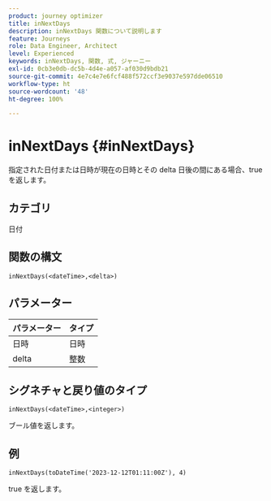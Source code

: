 ```yaml
---
product: journey optimizer
title: inNextDays
description: inNextDays 関数について説明します
feature: Journeys
role: Data Engineer, Architect
level: Experienced
keywords: inNextDays, 関数, 式, ジャーニー
exl-id: 0cb3e0db-dc5b-4d4e-a057-af030d9bdb21
source-git-commit: 4e7c4e7e6fcf488f572ccf3e9037e597dde06510
workflow-type: ht
source-wordcount: '48'
ht-degree: 100%

---
```


# inNextDays {#inNextDays}

指定された日付または日時が現在の日時とその delta 日後の間にある場合、true を返します。

## カテゴリ

日付

## 関数の構文

`inNextDays(<dateTime>,<delta>)`

## パラメーター

| パラメーター | タイプ |
|-----------|------------------|
| 日時 | 日時 |
| delta | 整数 |

## シグネチャと戻り値のタイプ

`inNextDays(<dateTime>,<integer>)`

ブール値を返します。

## 例

`inNextDays(toDateTime('2023-12-12T01:11:00Z'), 4)`

true を返します。
